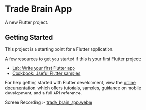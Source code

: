# Trade Brain App
A new Flutter project.

## Getting Started

This project is a starting point for a Flutter application.

A few resources to get you started if this is your first Flutter project:

- [Lab: Write your first Flutter app](https://docs.flutter.dev/get-started/codelab)
- [Cookbook: Useful Flutter samples](https://docs.flutter.dev/cookbook)

For help getting started with Flutter development, view the
[online documentation](https://docs.flutter.dev/), which offers tutorials,
samples, guidance on mobile development, and a full API reference.


Screen Recording :-
[trade_brain_app.webm](https://github.com/suyash-jathar/trade_brain_app/assets/106230225/bd8869d0-d04f-46aa-afc4-31d17ddbfcd9)

